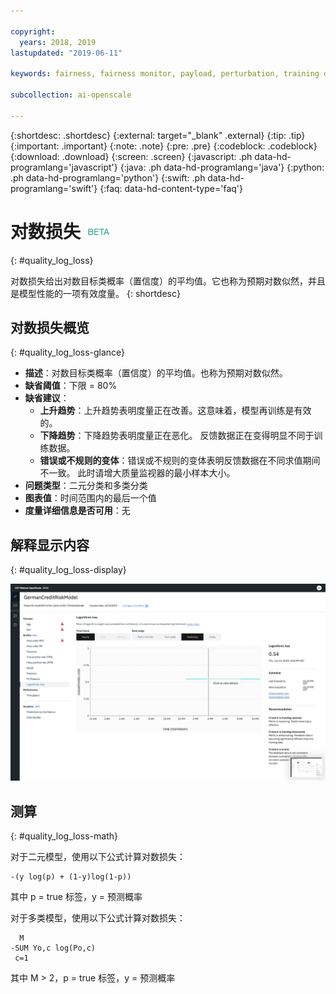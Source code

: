 ```yaml
---

copyright:
  years: 2018, 2019
lastupdated: "2019-06-11"

keywords: fairness, fairness monitor, payload, perturbation, training data, debiased, Logarithmic loss

subcollection: ai-openscale

---
```


{:shortdesc: .shortdesc}
{:external: target="_blank" .external}
{:tip: .tip}
{:important: .important}
{:note: .note}
{:pre: .pre}
{:codeblock: .codeblock}
{:download: .download}
{:screen: .screen}
{:javascript: .ph data-hd-programlang='javascript'}
{:java: .ph data-hd-programlang='java'}
{:python: .ph data-hd-programlang='python'}
{:swift: .ph data-hd-programlang='swift'}
{:faq: data-hd-content-type='faq'}

# 对数损失 ![beta 标记](images/beta.png)
{: #quality_log_loss}

对数损失给出对数目标类概率（置信度）的平均值。它也称为预期对数似然，并且是模型性能的一项有效度量。
{: shortdesc}

## 对数损失概览
{: #quality_log_loss-glance}

- **描述**：对数目标类概率（置信度）的平均值。也称为预期对数似然。
- **缺省阈值**：下限 = 80%
- **缺省建议**：
   - **上升趋势**：上升趋势表明度量正在改善。这意味着，模型再训练是有效的。
   - **下降趋势**：下降趋势表明度量正在恶化。 反馈数据正在变得明显不同于训练数据。
   - **错误或不规则的变体**：错误或不规则的变体表明反馈数据在不同求值期间不一致。 此时请增大质量监视器的最小样本大小。
- **问题类型**：二元分类和多类分类
- **图表值**：时间范围内的最后一个值
- **度量详细信息是否可用**：无

## 解释显示内容
{: #quality_log_loss-display}

![显示对数损失](images/quality-log-loss.png)

## 测算
{: #quality_log_loss-math}

对于二元模型，使用以下公式计算对数损失：

```
-(y log(p) + (1-y)log(1-p))
```

其中 p = true 标签，y = 预测概率

对于多类模型，使用以下公式计算对数损失：

```
  M
-SUM Yo,c log(Po,c)
 c=1 
```

其中 M > 2，p = true 标签，y = 预测概率
